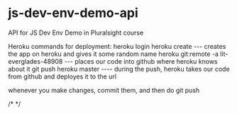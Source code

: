 # js-dev-env-demo-api
API for JS Dev Env Demo in Pluralsight course

Heroku commands for deployment:
heroku login
heroku create                               --- creates the app on heroku and gives it some random name
heroku git:remote -a lit-everglades-48908   --- places our code into github where heroku knows about it
git push heroku master                      ---- during the push, heroku takes our code from github and deployes it to the url


whenever you make changes, commit them, and then do git push

/* */

